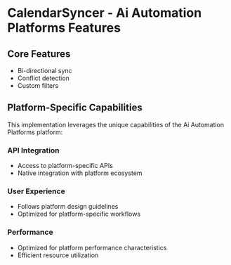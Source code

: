 # CalendarSyncer - Ai Automation Platforms Features

## Core Features
- Bi-directional sync
- Conflict detection
- Custom filters

## Platform-Specific Capabilities
This implementation leverages the unique capabilities of the Ai Automation Platforms platform:

### API Integration
- Access to platform-specific APIs
- Native integration with platform ecosystem

### User Experience
- Follows platform design guidelines
- Optimized for platform-specific workflows

### Performance
- Optimized for platform performance characteristics
- Efficient resource utilization
